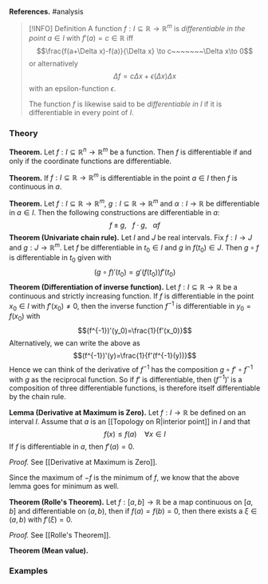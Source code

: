 **References.** #analysis 

> [!INFO] Definition
> A function $f: I \subseteq \mathbb R \to \mathbb R^m$ is *differentiable in the point* $a\in I$ with $f'(a) = c\in \mathbb R$ iff $$\frac{f(a+\Delta x)-f(a)}{\Delta x} \to c~~~~~~~\Delta x\to 0$$
> or alternatively $$\Delta f=c\Delta x+\epsilon(\Delta x)\Delta x$$
> with an epsilon-function $\epsilon$.
> 
> The function $f$ is likewise said to be *differentiable in $I$* if it is differentiable in every point of $I$.
> 
> 
### Theory

**Theorem.** Let $f:I \subseteq \mathbb R^n \to \mathbb R^m$ be a function. Then $f$ is differentiable if and only if the coordinate functions are differentiable.

**Theorem.** If $f: I \subseteq \mathbb R \to \mathbb R^m$ is differentiable in the point $a \in I$ then $f$ is continuous in $a$.

**Theorem.** Let $f:I\subseteq \mathbb R \to \mathbb R^m$, $g:I \subseteq \mathbb R \to \mathbb R^m$ and $\alpha:I\to \mathbb R$ be differentiable in $a\in I$. Then the following constructions are differentiable in $a$: $$f\pm g,~~~f\cdot g,~~~\alpha f$$
**Theorem (Univariate chain rule).** Let $I$ and $J$ be real intervals. Fix $f:I\to J$ and $g:J \to \mathbb R^m$. Let $f$ be differentiable in $t_0\in I$ and $g$ in $f(t_0)\in J$. Then $g\circ f$ is differentiable in $t_0$ given with $$(g\circ f)'(t_0)=g'(f(t_0))f'(t_0)$$
**Theorem (Differentiation of inverse function).** Let $f:I \subseteq \mathbb R\to \mathbb R$ be a continuous and strictly increasing function. If $f$ is differentiable in the point $x_0\in I$ with $f'(x_0)\neq 0$, then the inverse function $f^{-1}$ is differentiable in $y_0=f(x_0)$ with $$(f^{-1})'(y_0)=\frac{1}{f'(x_0)}$$
Alternatively, we can write the above as $$(f^{-1})'(y)=\frac{1}{f'(f^{-1}(y))}$$
Hence we can think of the derivative of $f^{-1}$ has the composition $g\circ f' \circ f^{-1}$ with $g$ as the reciprocal function. So if $f'$ is differentiable, then $(f^{-1})'$ is a composition of three differentiable functions, is therefore itself differentiable by the chain rule.

**Lemma (Derivative at Maximum is Zero).** Let $f: I \to \mathbb R$ be defined on an interval $I$. Assume that $a$ is an [[Topology on R|interior point]] in $I$ and that $$f(x)\leq f(a)~~~~\forall x \in I$$If $f$ is differentiable in $a$, then $f'(a) = 0$.

*Proof.* See [[Derivative at Maximum is Zero]].

Since the maximum of $-f$ is the minimum of $f$, we know that the above lemma goes for minimum as well.

**Theorem (Rolle's Theorem).** Let $f : [a,b] \to \mathbb R$ be a map continuous on $[a,b]$ and differentiable on $(a,b)$, then if $f(a)=f(b)=0$, then there exists a $\xi \in (a,b)$ with $f'(\xi)=0$.

*Proof.* See [[Rolle's Theorem]].

**Theorem (Mean value).** 

### Examples
